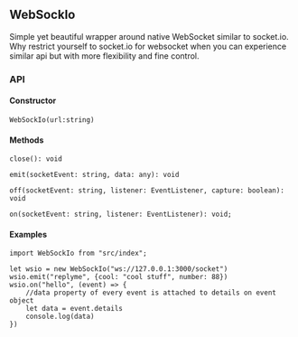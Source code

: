## WebSockIo
Simple yet beautiful wrapper around native WebSocket similar to socket.io.  
Why restrict yourself to socket.io for websocket when you can experience similar api but with more flexibility and fine control.  

### API
#### Constructor
    WebSockIo(url:string)


#### Methods        
    close(): void

    emit(socketEvent: string, data: any): void

    off(socketEvent: string, listener: EventListener, capture: boolean): void

    on(socketEvent: string, listener: EventListener): void;
 
#### Examples
    import WebSockIo from "src/index";
    
    let wsio = new WebSockIo("ws://127.0.0.1:3000/socket")
    wsio.emit("replyme", {cool: "cool stuff", number: 88})
    wsio.on("hello", (event) => {
        //data property of every event is attached to details on event object
        let data = event.details
        console.log(data)
    })
    

  

